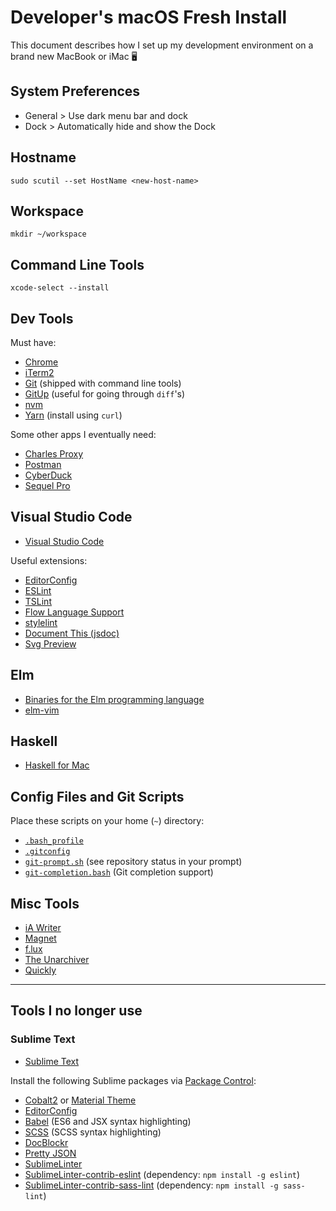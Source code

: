 # Developer's macOS Fresh Install

This document describes how I set up my development environment on a brand new MacBook or iMac 🖥

## System Preferences

* General > Use dark menu bar and dock
* Dock > Automatically hide and show the Dock

## Hostname

```
sudo scutil --set HostName <new-host-name>
```

## Workspace

```
mkdir ~/workspace
```

## Command Line Tools

```
xcode-select --install
```

## Dev Tools

Must have:

* [Chrome](https://www.google.com/chrome/)
* [iTerm2](https://www.iterm2.com/)
* [Git](http://git-scm.com/) (shipped with command line tools)
* [GitUp](http://gitup.co/) (useful for going through `diff`'s)
* [nvm](https://github.com/creationix/nvm)
* [Yarn](https://yarnpkg.com/) (install using `curl`)

Some other apps I eventually need:

* [Charles Proxy](https://www.charlesproxy.com/)
* [Postman](https://www.getpostman.com/)
* [CyberDuck](https://cyberduck.io/)
* [Sequel Pro](http://www.sequelpro.com/)

## Visual Studio Code

* [Visual Studio Code](https://code.visualstudio.com/)

Useful extensions:

* [EditorConfig](https://marketplace.visualstudio.com/items?itemName=EditorConfig.EditorConfig)
* [ESLint](https://marketplace.visualstudio.com/items?itemName=dbaeumer.vscode-eslint)
* [TSLint](https://marketplace.visualstudio.com/items?itemName=eg2.tslint)
* [Flow Language Support](https://marketplace.visualstudio.com/items?itemName=flowtype.flow-for-vscode)
* [stylelint](https://marketplace.visualstudio.com/items?itemName=shinnn.stylelint)
* [Document This (jsdoc)](https://marketplace.visualstudio.com/items?itemName=joelday.docthis)
* [Svg Preview](https://marketplace.visualstudio.com/items?itemName=kisstkondoros.svgpreview)

## Elm

* [Binaries for the Elm programming language](https://www.npmjs.com/package/elm)
* [elm-vim](https://github.com/ElmCast/elm-vim)

## Haskell

* [Haskell for Mac](http://haskellformac.com/)

## Config Files and Git Scripts

Place these scripts on your home (`~`) directory:

* [`.bash_profile`](./.bash_profile)
* [`.gitconfig`](./.gitconfig)
* [`git-prompt.sh`](https://github.com/git/git/blob/master/contrib/completion/git-prompt.sh) (see repository status in your prompt)
* [`git-completion.bash`](https://github.com/git/git/blob/master/contrib/completion/git-completion.bash) (Git completion support)

## Misc Tools

* [iA Writer](https://ia.net/writer)
* [Magnet](http://magnet.crowdcafe.com/)
* [f.lux](https://justgetflux.com/)
* [The Unarchiver](http://unarchiver.c3.cx/unarchiver)
* [Quickly](https://philmarell.com/quickly/)

---

## Tools I no longer use

### Sublime Text

* [Sublime Text](https://www.sublimetext.com/)

Install the following Sublime packages via [Package Control](https://packagecontrol.io/):

* [Cobalt2](https://github.com/wesbos/cobalt2) or [Material Theme](https://github.com/equinusocio/material-theme)
* [EditorConfig](http://editorconfig.org/)
* [Babel](https://github.com/babel/babel-sublime) (ES6 and JSX syntax highlighting)
* [SCSS](https://github.com/MarioRicalde/SCSS.tmbundle) (SCSS syntax highlighting)
* [DocBlockr](https://github.com/spadgos/sublime-jsdocs)
* [Pretty JSON](https://github.com/dzhibas/SublimePrettyJson)
* [SublimeLinter](http://www.sublimelinter.com/)
* [SublimeLinter-contrib-eslint](https://github.com/roadhump/SublimeLinter-eslint) (dependency: `npm install -g eslint`)
* [SublimeLinter-contrib-sass-lint](https://github.com/skovhus/SublimeLinter-contrib-sass-lint) (dependency: `npm install -g sass-lint`)
